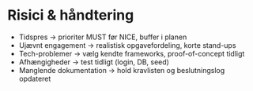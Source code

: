 # Risici & håndtering
- Tidspres → prioriter MUST før NICE, buffer i planen
- Ujævnt engagement → realistisk opgavefordeling, korte stand-ups
- Tech-problemer → vælg kendte frameworks, proof-of-concept tidligt
- Afhængigheder → test tidligt (login, DB, seed)
- Manglende dokumentation → hold kravlisten og beslutningslog opdateret  
